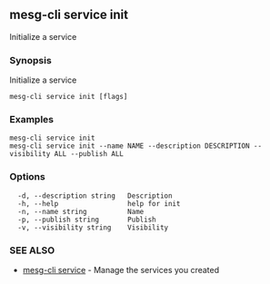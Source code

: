 ## mesg-cli service init

Initialize a service

### Synopsis

Initialize a service

```
mesg-cli service init [flags]
```

### Examples

```
mesg-cli service init
mesg-cli service init --name NAME --description DESCRIPTION --visibility ALL --publish ALL
```

### Options

```
  -d, --description string   Description
  -h, --help                 help for init
  -n, --name string          Name
  -p, --publish string       Publish
  -v, --visibility string    Visibility
```

### SEE ALSO

* [mesg-cli service](mesg-cli_service.md)	 - Manage the services you created

